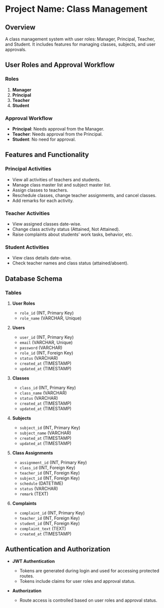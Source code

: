 # Project Name: Class Management

## **Overview**
A class management system with user roles: Manager, Principal, Teacher, and Student. It includes features for managing classes, subjects, and user approvals.

## **User Roles and Approval Workflow**

### **Roles**
1. **Manager**
2. **Principal**
3. **Teacher**
4. **Student**

### **Approval Workflow**
- **Principal**: Needs approval from the Manager.
- **Teacher**: Needs approval from the Principal.
- **Student**: No need for approval.

## **Features and Functionality**

### **Principal Activities**
- View all activities of teachers and students.
- Manage class master list and subject master list.
- Assign classes to teachers.
- Reschedule classes, change teacher assignments, and cancel classes.
- Add remarks for each activity.

### **Teacher Activities**
- View assigned classes date-wise.
- Change class activity status (Attained, Not Attained).
- Raise complaints about students’ work tasks, behavior, etc.

### **Student Activities**
- View class details date-wise.
- Check teacher names and class status (attained/absent).

## **Database Schema**

### **Tables**
1. **User Roles**
   - `role_id` (INT, Primary Key)
   - `role_name` (VARCHAR, Unique)

2. **Users**
   - `user_id` (INT, Primary Key)
   - `email` (VARCHAR, Unique)
   - `password` (VARCHAR)
   - `role_id` (INT, Foreign Key)
   - `status` (VARCHAR)
   - `created_at` (TIMESTAMP)
   - `updated_at` (TIMESTAMP)

3. **Classes**
   - `class_id` (INT, Primary Key)
   - `class_name` (VARCHAR)
   - `status` (VARCHAR)
   - `created_at` (TIMESTAMP)
   - `updated_at` (TIMESTAMP)

4. **Subjects**
   - `subject_id` (INT, Primary Key)
   - `subject_name` (VARCHAR)
   - `created_at` (TIMESTAMP)
   - `updated_at` (TIMESTAMP)

5. **Class Assignments**
   - `assignment_id` (INT, Primary Key)
   - `class_id` (INT, Foreign Key)
   - `teacher_id` (INT, Foreign Key)
   - `subject_id` (INT, Foreign Key)
   - `schedule` (DATETIME)
   - `status` (VARCHAR)
   - `remark` (TEXT)

6. **Complaints**
   - `complaint_id` (INT, Primary Key)
   - `teacher_id` (INT, Foreign Key)
   - `student_id` (INT, Foreign Key)
   - `complaint_text` (TEXT)
   - `created_at` (TIMESTAMP)

## **Authentication and Authorization**

- **JWT Authentication**
  - Tokens are generated during login and used for accessing protected routes.
  - Tokens include claims for user roles and approval status.

- **Authorization**
  - Route access is controlled based on user roles and approval status.
